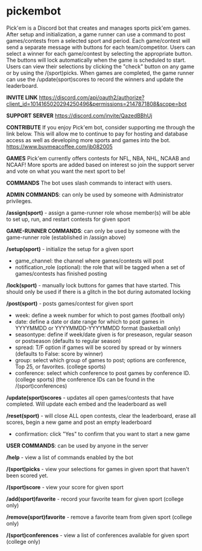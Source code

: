 # pickembot

Pick'em is a Discord bot that creates and manages sports pick'em games.  After setup and initialization, a game runner can use a command to post games/contests from a selected sport and period.  Each game/contest will send a separate message with buttons for each team/competitor.  Users can select a winner for each game/contest by selecting the appropriate button.  The buttons will lock automatically when the game is scheduled to start.  Users can view their selections by clicking the "check" button on any game or by using the /(sport)picks.  When games are completed, the game runner can use the /update(sport)scores to record the winners and update the leaderboard. 

**INVITE LINK**
https://discord.com/api/oauth2/authorize?client_id=1014165020294250496&permissions=2147871808&scope=bot

**SUPPORT SERVER**
https://discord.com/invite/QazedBBhUj

**CONTRIBUTE**
If you enjoy Pick'em bot, consider supporting me through the link below.  This will allow me to continue to pay for hosting and database access as well as developing more sports and games into the bot.
https://www.buymeacoffee.com/jb082005

**GAMES**
Pick'em currently offers contests for NFL, NBA, NHL, NCAAB and NCAAF!  More sports are added based on interest so join the support server and vote on what you want the next sport to be!

**COMMANDS**
The bot uses slash commands to interact with users.  

**ADMIN COMMANDS**: can only be used by someone with Administrator privileges.

**/assign(sport)** - assign a game-runner role whose member(s) will be able to set up, run, and restart contests for given sport


**GAME-RUNNER COMMANDS**: can only be used by someone with the game-runner role (established in /assign above)

**/setup(sport)** - initialize the setup for a given sport
  - game_channel: the channel where games/contests will post
  - notification_role (optional): the role that will be tagged when a set of games/contests has finished posting

**/lock(sport)** - manually lock buttons for games that have started. This should only be used if there is a glitch in the bot during automated locking

**/post(sport)** - posts games/contest for given sport
  - week: define a week number for which to post games (football only)
  - date: define a date or date range for which to post games in YYYYMMDD or YYYYMMDD-YYYYMMDD format (basketball only)
  - seasontype: define if week/date given is for preseason, regular season or postseason (defaults to regular season)
  - spread: T/F option if games will be scored by spread or by winners (defaults to False: score by winner)
  - group: select which group of games to post; options are conference, Top 25, or favorites.  (college sports)
  - conference: select which conference to post games by conference ID. (college sports) (the conference IDs can be found in the /(sport)conferences)

**/update(sport)scores** - updates all open games/contests that have completed.  Will update each embed and the leaderboard as well

**/reset(sport)** - will close ALL open contests, clear the leaderboard, erase all scores, begin a new game and post an empty leaderboard
  - confirmation: click "Yes" to confirm that you want to start a new game

**USER COMMANDS**: can be used by anyone in the server

**/help** - view a list of commands enabled by the bot

**/(sport)picks** - view your selections for games in given sport that haven't been scored yet.

**/(sport)score** - view your score for given sport

**/add(sport)favorite** - record your favorite team for given sport (college only)

**/remove(sport)favorite** - remove a favorite team from given sport (college only)

**/(sport)conferences** - view a list of conferences available for given sport (college only)
